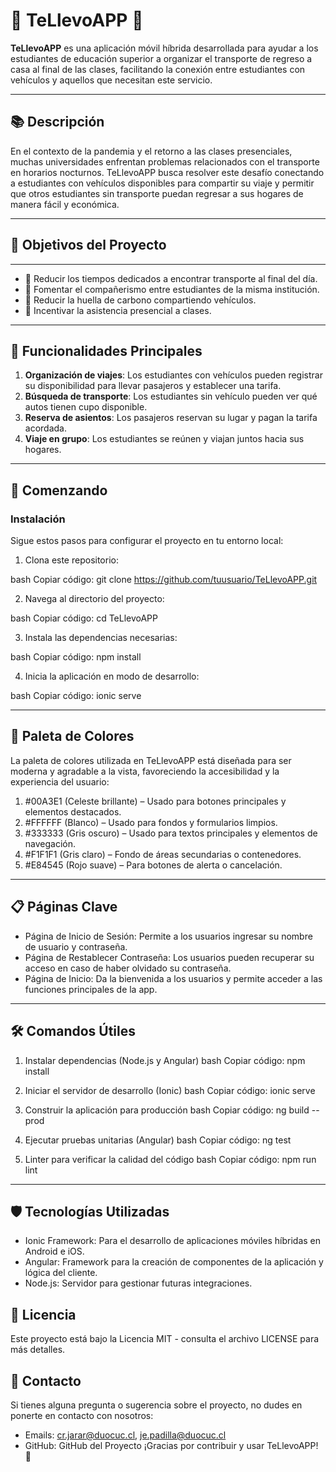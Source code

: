 # 🚗 **TeLlevoAPP** 🎒

**TeLlevoAPP** es una aplicación móvil híbrida desarrollada para ayudar a los estudiantes de educación superior a organizar el transporte de regreso a casa al final de las clases, facilitando la conexión entre estudiantes con vehículos y aquellos que necesitan este servicio.

---

## **📚 Descripción**
En el contexto de la pandemia y el retorno a las clases presenciales, muchas universidades enfrentan problemas relacionados con el transporte en horarios nocturnos. TeLlevoAPP busca resolver este desafío conectando a estudiantes con vehículos disponibles para compartir su viaje y permitir que otros estudiantes sin transporte puedan regresar a sus hogares de manera fácil y económica.

---

## 🎯 **Objetivos del Proyecto**

---

- 🚀 Reducir los tiempos dedicados a encontrar transporte al final del día.
- 👫 Fomentar el compañerismo entre estudiantes de la misma institución.
- 🌱 Reducir la huella de carbono compartiendo vehículos.
- 🏫 Incentivar la asistencia presencial a clases.

---

## 📱 **Funcionalidades Principales**
1. **Organización de viajes**: Los estudiantes con vehículos pueden registrar su disponibilidad para llevar pasajeros y establecer una tarifa.
2. **Búsqueda de transporte**: Los estudiantes sin vehículo pueden ver qué autos tienen cupo disponible.
3. **Reserva de asientos**: Los pasajeros reservan su lugar y pagan la tarifa acordada.
4. **Viaje en grupo**: Los estudiantes se reúnen y viajan juntos hacia sus hogares.

---

## 🚀 **Comenzando**

### **Instalación**

Sigue estos pasos para configurar el proyecto en tu entorno local:

1. Clona este repositorio:

bash
Copiar código:
git clone https://github.com/tuusuario/TeLlevoAPP.git

2. Navega al directorio del proyecto:

bash
Copiar código:
cd TeLlevoAPP

3. Instala las dependencias necesarias:

bash
Copiar código:
npm install

4. Inicia la aplicación en modo de desarrollo:

bash
Copiar código:
ionic serve

---

## 🌈 **Paleta de Colores**
La paleta de colores utilizada en TeLlevoAPP está diseñada para ser moderna y agradable a la vista, favoreciendo la accesibilidad y la experiencia del usuario:

1. #00A3E1 (Celeste brillante) – Usado para botones principales y elementos destacados.
2. #FFFFFF (Blanco) – Usado para fondos y formularios limpios.
3. #333333 (Gris oscuro) – Usado para textos principales y elementos de navegación.
4. #F1F1F1 (Gris claro) – Fondo de áreas secundarias o contenedores.
5. #E84545 (Rojo suave) – Para botones de alerta o cancelación.

---

## 📋 **Páginas Clave**
- Página de Inicio de Sesión: Permite a los usuarios ingresar su nombre de usuario y contraseña.
- Página de Restablecer Contraseña: Los usuarios pueden recuperar su acceso en caso de haber olvidado su contraseña.
- Página de Inicio: Da la bienvenida a los usuarios y permite acceder a las funciones principales de la app.

---

## 🛠️ **Comandos Útiles**
1. Instalar dependencias (Node.js y Angular)
bash
Copiar código:
npm install

2. Iniciar el servidor de desarrollo (Ionic)
bash
Copiar código:
ionic serve

3. Construir la aplicación para producción
bash
Copiar código:
ng build --prod

4. Ejecutar pruebas unitarias (Angular)
bash
Copiar código:
ng test

5. Linter para verificar la calidad del código
bash
Copiar código:
npm run lint

---

## 🛡️ **Tecnologías Utilizadas**

- Ionic Framework: Para el desarrollo de aplicaciones móviles híbridas en Android e iOS.
- Angular: Framework para la creación de componentes de la aplicación y lógica del cliente.
- Node.js: Servidor para gestionar futuras integraciones.

## 📄 **Licencia**
Este proyecto está bajo la Licencia MIT - consulta el archivo LICENSE para más detalles.

## 📧 **Contacto**
Si tienes alguna pregunta o sugerencia sobre el proyecto, no dudes en ponerte en contacto con nosotros:

- Emails: cr.jarar@duocuc.cl, je.padilla@duocuc.cl
- GitHub: GitHub del Proyecto
¡Gracias por contribuir y usar TeLlevoAPP! 🙌